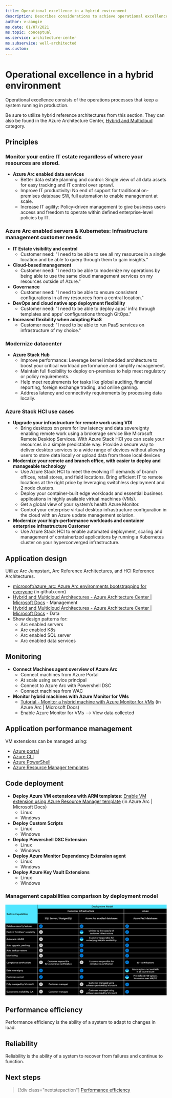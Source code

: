 ```yaml
---
title: Operational excellence in a hybrid environment
description: Describes considerations to achieve operational excellence in a hybrid environment.
author: v-aangie
ms.date: 01/07/2021
ms.topic: conceptual
ms.service: architecture-center
ms.subservice: well-architected
ms.custom:
---
```


# Operational excellence in a hybrid environment

Operational excellence consists of the operations processes that keep a system running in production.

Be sure to utilize hybrid reference architectures from this section. They can also be found in the Azure Architecture Center, [Hybrid and Multicloud](/azure/architecture/browse/?azure_categories=hybrid) category.
 
## Principles

### Monitor your entire IT estate regardless of where your resources are stored.

- **Azure Arc enabled data services**
   - Better data estate planning and control: Single view of all data assets for easy tracking and IT control over sprawl.
   - Improve IT productivity: No end of support for traditional on-premises database SW, full automation to enable management at scale.
   - Increase IT agility: Policy-driven management to give business users access and freedom to operate within defined enterprise-level policies by IT.

### Azure Arc enabled servers & Kubernetes: Infrastructure management customer needs

- **IT Estate visibility and control**
   - Customer need: "I need to be able to see all my resources in a single location and be able to query through them to gain insights."
- **Cloud-based management**
   - Customer need: "I need to be able to modernize my operations by being able to use the same cloud management services on my resources outside of Azure."
- **Governance**
   - Customer need: "I need to be able to ensure consistent configurations in all my resources from a central location."
- **DevOps and cloud native app deployment flexibility**
   - Customer need: "I need to be able to deploy apps’ infra through templates and apps’ configurations through GitOps."
- **Increased flexibility when adopting PaaS**
   - Customer need: "I need to be able to run PaaS services on infrastructure of my choice."
 
### Modernize datacenter

- **Azure Stack Hub**
   - Improve performance: Leverage kernel imbedded architecture to boost your critical workload performance and simplify management.
   - Maintain full flexibility to deploy on-premises to help meet regulatory or policy requirements.
   - Help meet requirements for tasks like global auditing, financial reporting, foreign exchange trading, and online gaming.
   - Address latency and connectivity requirements by processing data locally.

### Azure Stack HCI use cases

- **Upgrade your infrastructure for remote work using VDI**
   - Bring desktops on prem for low latency and data sovereignty enabling remote work using a brokerage service like Microsoft Remote Desktop Services. With Azure Stack HCI you can scale your resources in a simple predictable way. Provide a secure way to deliver desktop services to a wide range of devices without allowing users to store data locally or upload data from those local devices
- **Modernize your remote and branch office, with easier to deploy and manageable technology**
   - Use Azure Stack HCI to meet the evolving IT demands of branch offices, retail stores, and field locations. Bring efficient IT to remote locations at the right price by leveraging switchless deployment and 2 node clusters.
   - Deploy your container-built edge workloads and essential business applications in highly available virtual machines (VMs).
   - Get a global view of your system’s health Azure Monitor.
   - Control your enterprise virtual desktop infrastructure configuration in the cloud with an Azure update management solution.
- **Modernize your high-performance workloads and container enterprise infrastructure Customer**
   - Use Azure Stack HCI to enable automated deployment, scaling and management of containerized applications by running a Kubernetes cluster on your hyperconverged infrastructure.
 
## Application design

Utilize Arc Jumpstart, Arc Reference Architectures, and HCI Reference Architectures.

- [microsoft/azure_arc: Azure Arc environments bootstrapping for everyone](https://github.com/microsoft/azure_arc) (in github.com)
- [Hybrid and Multicloud Architectures - Azure Architecture Center | Microsoft Docs](/azure/architecture/browse/?azure_categories=hybrid#management) - Management
- [Hybrid and Multicloud Architectures - Azure Architecture Center | Microsoft Docs](/azure/architecture/browse/?azure_categories=hybrid#data) - Data
- Show design patterns for:
   - Arc enabled servers
   - Arc enabled K8s
   - Arc enabled SQL server
   - Arc enabled data services
 
## Monitoring

- **Connect Machines agent overview of Azure Arc**
   - Connect machines from Azure Portal
   - At scale using service principal
   - Connect to Azure Arc with Powershell DSC
   - Connect machines from WAC
- **Monitor hybrid machines with Azure Monitor for VMs**
   - [Tutorial - Monitor a hybrid machine with Azure Monitor for VMs](/azure/azure-arc/servers/learn/tutorial-enable-vm-insights) (in Azure Arc | Microsoft Docs)
   - Enable Azure Monitor for VMs --> View data collected
 
## Application performance management

VM extensions can be managed using:

- [Azure portal](/azure/azure-arc/servers/manage-vm-extensions-portal)
- [Azure CLI](/azure/azure-arc/servers/manage-vm-extensions-cli)
- [Azure PowerShell](/azure/azure-arc/servers/manage-vm-extensions-powershell)
- [Azure Resource Manager templates](/azure/azure-arc/servers/manage-vm-extensions-template)

## Code deployment

- **Deploy Azure VM extensions with ARM templates**: [Enable VM extension using Azure Resource Manager template](/azure/azure-arc/servers/manage-vm-extensions-template) (in Azure Arc | Microsoft Docs) 
   - Linux
   - Windows
- **Deploy Custom Scripts**
   - Linux
   - Windows
- **Deploy Powershell DSC Extension**
   - Linux
   - Windows
- **Deploy Azure Monitor Dependency Extension agent**
   - Linux
   - Windows
- **Deploy Azure Key Vault Extensions**
   - Linux
   - Windows

### Management capabilities comparison by deployment model

![Management capabilities comparison by deployment model](../_images/hybrid-deployment.png)
  
## Performance efficiency

Performance efficiency is the ability of a system to adapt to changes in load.

## Reliability

Reliability is the ability of a system to recover from failures and continue to function.

## Next steps

>[!div class="nextstepaction"]
>[Performance efficiency](/azure/architecture/framework/hybrid/hybrid-scalability)